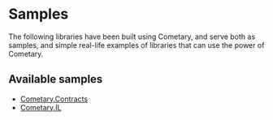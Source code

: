 # Samples
The following libraries have been built using Cometary, and serve both as samples, and simple real-life examples of libraries that can use the power of Cometary.

## Available samples
- [Cometary.Contracts](../samples/Cometary.Contracts)
- [Cometary.IL](../samples/Cometary.IL)